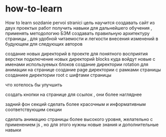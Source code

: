# how-to-learn
How to learn
sozdanie pervoi stranici
цель научится создавать сайт из двух проектых работ
получить навыки для дальнейшего обучения , применять методологию БЭМ
создавать правильную архитектуру страницы , для удобной читаемости и легкости внесения изменений в будующем для следующих авторов

создание новых директорий в проекте для понятного восприятия верстки
подключение новых директорий blocks куда войдут новые с именами используемых блоков
создание директории rotation для анимации на странице
создание page директории с рамками страницы
созданиее директории  root  с шифтами страницы

что хотелось бы улучшить

создать кнопки на странице для ссылок , они более нагляднее

задний фон секций сделать более красочным и информативным соответствующим секции

сделать анимацию страницы более высокого уровня, желательно с применением js , но для этого нужны новые знания  и дополнительные навыки
